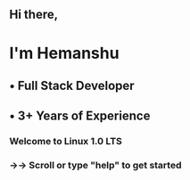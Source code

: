 ## Hi there,

# I'm Hemanshu

## • Full Stack Developer

## • 3+ Years of Experience

### Welcome to Linux 1.0 LTS

### →→ Scroll or type "help" to get started
